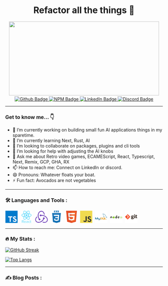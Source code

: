 <div id="header" align="center">
  <h1>Refactor all the things 👋</h1>
  <img src="https://media3.giphy.com/media/l0HlGmv4WqldO9c5y/giphy.gif" width="480" height="236"/>
  <div id="badges">
    <a href="https://github.com/optiguy">
      <img src="https://img.shields.io/badge/github-000000?logo=github" alt="Github Badge"/>
    </a>
    <a href="https://www.npmjs.com/~optiguy">
      <img src="https://img.shields.io/badge/NPM-cc3534?logo=npm" alt="NPM Badge"/>
    </a>
    <a href="https://www.linkedin.com/in/bjarker/">
      <img src="https://img.shields.io/badge/LinkedIn-0077b5?logo=linkedin" alt="LinkedIn Badge"/>
    </a>
    <a href="https://discordapp.com/users/.optiguy">
      <img src="https://img.shields.io/badge/Discord-7289da?logo=discord" alt="Discord Badge"/>
    </a>
  </div>
</div>

---

### Get to know me... 👇

- 🔭 I’m currently working on building small fun AI applications things in my sparetime.
- 🌱 I’m currently learning Next, Rust, AI
- 👯 I’m looking to collaborate on packages, plugins and cli tools
- 🤔 I’m looking for help with adjusting the AI knobs
- 💬 Ask me about Retro video games, ECAMEScript, React, Typescript, Next, Remix, GCP, GHA, RX
- 📫 How to reach me: Connect on LinkedIn or discord.
- 😄 Pronouns: Whatever floats your boat.
- ⚡ Fun fact: Avocados are not vegetables

---

### :hammer_and_wrench: Languages and Tools :

<div>
  <img src="https://github.com/devicons/devicon/blob/master/icons/typescript/typescript-original.svg" title="TypeScript" alt="TypeScript" width="40" height="40"/>&nbsp;
  <img src="https://github.com/devicons/devicon/blob/master/icons/react/react-original-wordmark.svg" title="React" alt="React" width="40" height="40"/>&nbsp;
  <img src="https://github.com/devicons/devicon/blob/master/icons/redux/redux-original.svg" title="Redux" alt="Redux" width="40" height="40"/>&nbsp;
  <img src="https://github.com/devicons/devicon/blob/master/icons/css3/css3-plain-wordmark.svg"  title="CSS3" alt="CSS" width="40" height="40"/>&nbsp;
  <img src="https://github.com/devicons/devicon/blob/master/icons/html5/html5-original.svg" title="HTML5" alt="HTML" width="40" height="40"/>&nbsp;
  <img src="https://github.com/devicons/devicon/blob/master/icons/javascript/javascript-original.svg" title="JavaScript" alt="JavaScript" width="40" height="40"/>&nbsp;
  <img src="https://github.com/devicons/devicon/blob/master/icons/mysql/mysql-original-wordmark.svg" title="MySQL" alt="MySQL" width="40" height="40"/>&nbsp;
  <img src="https://github.com/devicons/devicon/blob/master/icons/nodejs/nodejs-original-wordmark.svg" title="NodeJS" alt="NodeJS" width="40" height="40"/>&nbsp;
  <img src="https://github.com/devicons/devicon/blob/master/icons/git/git-original-wordmark.svg" title="Git" alt="Git" width="40" height="40"/>
</div>

---

### :fire: My Stats :


[![GitHub Streak](http://github-readme-streak-stats.herokuapp.com?user=optiguy&theme=dark&background=000000)](https://git.io/streak-stats)

[![Top Langs](https://github-readme-stats.vercel.app/api/top-langs/?username=optiguy&layout=compact&theme=vision-friendly-dark)](https://github.com/anuraghazra/github-readme-stats)

---

### :writing_hand: Blog Posts :

<!-- BLOG-POST-LIST:START -->
<!-- BLOG-POST-LIST:END -->
